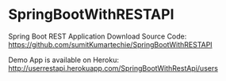 # SpringBootWithRESTAPI
Spring Boot REST Application
Download Source Code:  https://github.com/sumitKumartechie/SpringBootWithRESTAPI

 Demo App is available on Heroku:  http://userrestapi.herokuapp.com/SpringBootWithRestApi/users

